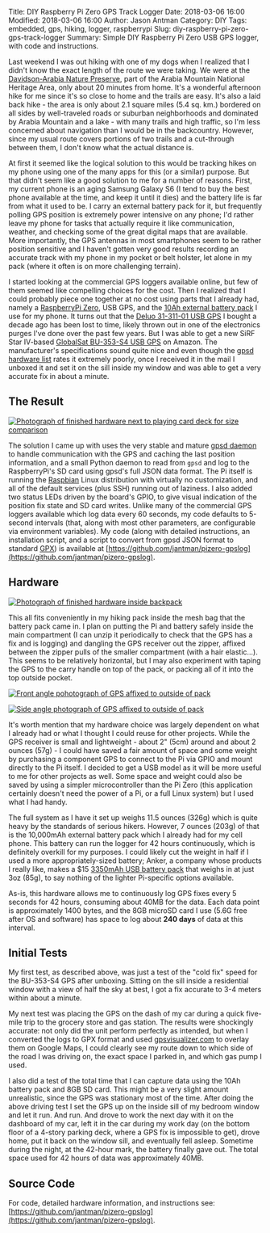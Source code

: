 Title: DIY Raspberry Pi Zero GPS Track Logger
Date: 2018-03-06 16:00
Modified: 2018-03-06 16:00
Author: Jason Antman
Category: DIY
Tags: embedded, gps, hiking, logger, raspberrypi
Slug: diy-raspberry-pi-zero-gps-track-logger
Summary: Simple DIY Raspberry Pi Zero USB GPS logger, with code and instructions.

Last weekend I was out hiking with one of my dogs when I realized that I didn't know the exact length of the route we were taking. We were at the [Davidson-Arabia Nature Preserve](http://arabiaalliance.org/explore/plan-your-visit/visit-davidson-arabia-nature-preserve/), part of the Arabia Mountain National Heritage Area, only about 20 minutes from home. It's a wonderful afternoon hike for me since it's so close to home and the trails are easy. It's also a laid back hike - the area is only about 2.1 square miles (5.4 sq. km.) bordered on all sides by well-traveled roads or suburban neighborhoods and dominated by Arabia Mountain and a lake - with many trails and high traffic, so I'm less concerned about navigation than I would be in the backcountry. However, since my usual route covers portions of two trails and a cut-through between them, I don't know what the actual distance is.

At first it seemed like the logical solution to this would be tracking hikes on my phone using one of the many apps for this (or a similar) purpose. But that didn't seem like a good solution to me for a number of reasons. First, my current phone is an aging Samsung Galaxy S6 (I tend to buy the best phone available at the time, and keep it until it dies) and the battery life is far from what it used to be. I carry an external battery pack for it, but frequently polling GPS position is extremely power intensive on any phone; I'd rather leave my phone for tasks that actually require it  like communication, weather, and checking some of the great digital maps that are available. More importantly, the GPS antennas in most smartphones seem to be rather position sensitive and I haven't gotten very good results recording an accurate track with my phone in my pocket or belt holster, let alone in my pack (where it often is on more challenging terrain).

I started looking at the commercial GPS loggers available online, but few of them seemed like compelling choices for the cost. Then I realized that I could probably piece one together at no cost using parts that I already had, namely a [RaspberryPi Zero](https://www.raspberrypi.org/products/raspberry-pi-zero/), USB GPS, and the [10Ah external battery pack](https://www.amazon.com/gp/product/B01JIYWUBA/) I use for my phone. It turns out that the [Deluo 31-311-01 USB GPS](https://www.amazon.com/gp/product/B000FPILZG/) I bought a decade ago has been lost to time, likely thrown out in one of the electronics purges I've done over the past few years. But I was able to get a new SiRF Star IV-based [GlobalSat BU-353-S4 USB GPS](https://www.amazon.com/gp/product/B008200LHW/) on Amazon. The manufacturer's specifications sound quite nice and even though the [gpsd hardware list](http://www.catb.org/gpsd/hardware.html) rates it extremely poorly, once I received it in the mail I unboxed it and set it on the sill inside my window and was able to get a very accurate fix in about a minute.

## The Result

[![Photograph of finished hardware next to playing card deck for size comparison](/GFX/pizero_gpslogger_1_sm.jpg)](/GFX/pizero_gpslogger_1.jpg)

The solution I came up with uses the very stable and mature [gpsd daemon](http://www.catb.org/gpsd/) to handle communication with the GPS and caching the last position information, and a small Python daemon to read from ``gpsd`` and log to the RaspberryPi's SD card using gpsd's full JSON data format. The Pi itself is running the [Raspbian](https://www.raspbian.org/) Linux distribution with virtually no customization, and all of the default services (plus SSH) running out of laziness. I also added two status LEDs driven by the board's GPIO, to give visual indication of the position fix state and SD card writes. Unlike many of the commercial GPS loggers available which log data every 60 seconds, my code defaults to 5-second intervals (that, along with most other parameters, are configurable via environment variables). My code (along with detailed instructions, an installation script, and a script to convert from gpsd JSON format to standard [GPX](https://en.wikipedia.org/wiki/GPS_Exchange_Format)) is available at [https://github.com/jantman/pizero-gpslog](https://github.com/jantman/pizero-gpslog).

## Hardware

[![Photograph of finished hardware inside backpack](/GFX/pizero_gpslogger_2_sm.jpg)](/GFX/pizero_gpslogger_2.jpg)

This all fits conveniently in my hiking pack inside the mesh bag that the battery pack came in. I plan on putting the Pi and battery safely inside the main compartment (I can unzip it periodically to check that the GPS has a fix and is logging) and dangling the GPS receiver out the zipper, affixed between the zipper pulls of the smaller compartment (with a hair elastic...). This seems to be relatively horizontal, but I may also experiment with taping the GPS to the carry handle on top of the pack, or packing all of it into the top outside pocket.

[![Front angle pohotograph of GPS affixed to outside of pack](/GFX/pizero_gpslogger_3_sm.jpg)](/GFX/pizero_gpslogger_3.jpg)

[![Side angle photograph of GPS affixed to outside of pack](/GFX/pizero_gpslogger_4_sm.jpg)](/GFX/pizero_gpslogger_4.jpg)

It's worth mention that my hardware choice was largely dependent on what I already had or what I thought I could reuse for other projects. While the GPS receiver is small and lightweight - about 2" (5cm) around and about 2 ounces (57g) - I could have saved a fair amount of space and some weight by purchasing a component GPS to connect to the Pi via GPIO and mount directly to the Pi itself. I decided to get a USB model as it will be more useful to me for other projects as well. Some space and weight could also be saved by using a simpler microcontroller than the Pi Zero (this application certainly doesn't need the power of a Pi, or a full Linux system) but I used what I had handy.

The full system as I have it set up weighs 11.5 ounces (326g) which is quite heavy by the standards of serious hikers. However, 7 ounces (203g) of that is the 10,000mAh external battery pack which I already had for my cell phone. This battery can run the logger for 42 hours continuously, which is definitely overkill for my purposes. I could likely cut the weight in half if I used a more appropriately-sized battery; Anker, a company whose products I really like, makes a $15 [3350mAh USB battery pack](https://www.amazon.com/dp/B005X1Y7I2) that weighs in at just 3oz (85g), to say nothing of the lighter Pi-specific options available.

As-is, this hardware allows me to continuously log GPS fixes every 5 seconds for 42 hours, consuming about 40MB for the data. Each data point is approximately 1400 bytes, and the 8GB microSD card I use (5.6G free after OS and software) has space to log about __240 days__ of data at this interval.

## Initial Tests

My first test, as described above, was just a test of the "cold fix" speed for the BU-353-S4 GPS after unboxing. Sitting on the sill inside a residential window with a view of half the sky at best, I got a fix accurate to 3-4 meters within about a minute.

My next test was placing the GPS on the dash of my car during a quick five-mile trip to the grocery store and gas station. The results were shockingly accurate: not only did the unit perform perfectly as intended, but when I converted the logs to GPX format and used [gpsvisualizer.com](http://www.gpsvisualizer.com/) to overlay them on Google Maps, I could clearly see my route down to which side of the road I was driving on, the exact space I parked in, and which gas pump I used.

I also did a test of the total time that I can capture data using the 10Ah battery pack and 8GB SD card. This might be a very slight amount unrealistic, since the GPS was stationary most of the time. After doing the above driving test I set the GPS up on the inside sill of my bedroom window and let it run. And run. And drove to work the next day with it on the dashboard of my car, left it in the car during my work day (on the bottom floor of a 4-story parking deck, where a GPS fix is impossible to get), drove home, put it back on the window sill, and eventually fell asleep. Sometime during the night, at the 42-hour mark, the battery finally gave out. The total space used for 42 hours of data was approximately 40MB.

## Source Code

For code, detailed hardware information, and instructions see: [https://github.com/jantman/pizero-gpslog](https://github.com/jantman/pizero-gpslog).
